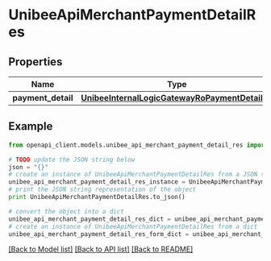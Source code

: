 # UnibeeApiMerchantPaymentDetailRes


## Properties

Name | Type | Description | Notes
------------ | ------------- | ------------- | -------------
**payment_detail** | [**UnibeeInternalLogicGatewayRoPaymentDetailRo**](UnibeeInternalLogicGatewayRoPaymentDetailRo.md) |  | [optional] 

## Example

```python
from openapi_client.models.unibee_api_merchant_payment_detail_res import UnibeeApiMerchantPaymentDetailRes

# TODO update the JSON string below
json = "{}"
# create an instance of UnibeeApiMerchantPaymentDetailRes from a JSON string
unibee_api_merchant_payment_detail_res_instance = UnibeeApiMerchantPaymentDetailRes.from_json(json)
# print the JSON string representation of the object
print UnibeeApiMerchantPaymentDetailRes.to_json()

# convert the object into a dict
unibee_api_merchant_payment_detail_res_dict = unibee_api_merchant_payment_detail_res_instance.to_dict()
# create an instance of UnibeeApiMerchantPaymentDetailRes from a dict
unibee_api_merchant_payment_detail_res_form_dict = unibee_api_merchant_payment_detail_res.from_dict(unibee_api_merchant_payment_detail_res_dict)
```
[[Back to Model list]](../README.md#documentation-for-models) [[Back to API list]](../README.md#documentation-for-api-endpoints) [[Back to README]](../README.md)


